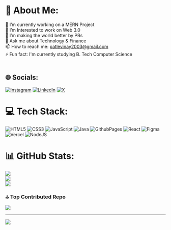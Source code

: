 # 💫 About Me:
🔭 I’m currently working on a MERN Project<br>🌱 I’m Interested to work on Web 3.0<br>👯 I’m making the world better by PRs<br>💬 Ask me about Technology & Finance<br>📫 How to reach me: patlevinay2003@gmail.com<br>⚡ Fun fact: I'm currently studying B. Tech Computer Science<br><br>


## 🌐 Socials:
[![Instagram](https://img.shields.io/badge/Instagram-%23E4405F.svg?logo=Instagram&logoColor=white)](https://instagram.com/https://www.instagram.com/vinay.patle_/) [![LinkedIn](https://img.shields.io/badge/LinkedIn-%230077B5.svg?logo=linkedin&logoColor=white)](https://linkedin.com/in/https://www.linkedin.com/in/vinaypatle/) [![X](https://img.shields.io/badge/X-black.svg?logo=X&logoColor=white)](https://x.com/https://x.com/patlevinay2003) 

# 💻 Tech Stack:
![HTML5](https://img.shields.io/badge/html5-%23E34F26.svg?style=plastic&logo=html5&logoColor=white) ![CSS3](https://img.shields.io/badge/css3-%231572B6.svg?style=plastic&logo=css3&logoColor=white) ![JavaScript](https://img.shields.io/badge/javascript-%23323330.svg?style=plastic&logo=javascript&logoColor=%23F7DF1E) ![Java](https://img.shields.io/badge/java-%23ED8B00.svg?style=plastic&logo=openjdk&logoColor=white) ![GithubPages](https://img.shields.io/badge/github%20pages-121013?style=plastic&logo=github&logoColor=white) ![React](https://img.shields.io/badge/react-%2320232a.svg?style=plastic&logo=react&logoColor=%2361DAFB) ![Figma](https://img.shields.io/badge/figma-%23F24E1E.svg?style=plastic&logo=figma&logoColor=white) ![Vercel](https://img.shields.io/badge/vercel-%23000000.svg?style=plastic&logo=vercel&logoColor=white) ![NodeJS](https://img.shields.io/badge/node.js-6DA55F?style=plastic&logo=node.js&logoColor=white)
# 📊 GitHub Stats:
![](https://github-readme-stats.vercel.app/api?username=vinay-patle&theme=dark&hide_border=false&include_all_commits=true&count_private=true)<br/>
![](https://github-readme-streak-stats.herokuapp.com/?user=vinay-patle&theme=dark&hide_border=false)<br/>
![](https://github-readme-stats.vercel.app/api/top-langs/?username=vinay-patle&theme=dark&hide_border=false&include_all_commits=true&count_private=true&layout=compact)

### 🔝 Top Contributed Repo
![](https://github-contributor-stats.vercel.app/api?username=vinay-patle&limit=5&theme=dark&combine_all_yearly_contributions=true)

---
[![](https://visitcount.itsvg.in/api?id=vinay-patle&icon=5&color=6)](https://visitcount.itsvg.in)

<!-- Proudly created with GPRM ( https://gprm.itsvg.in ) -->
